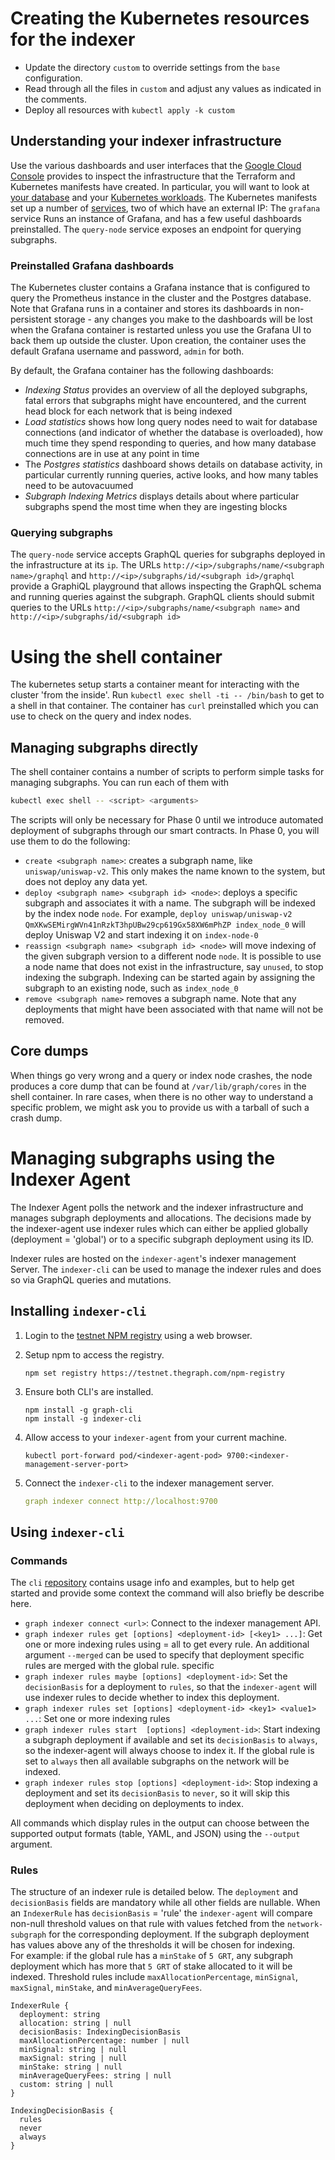 # Creating the Kubernetes resources for the indexer

* Update the directory `custom` to override settings from the `base`
 configuration.
* Read through all the files in `custom` and adjust any values as indicated
  in the comments.
* Deploy all resources with `kubectl apply -k custom`

##  Understanding your indexer infrastructure

Use the various dashboards and user interfaces that the [Google Cloud
Console](https://console.cloud.google.com/) provides to inspect the
infrastructure that the Terraform and Kubernetes manifests have created. In
particular, you will want to look at [your
database](https://console.cloud.google.com/sql/instances) and your
[Kubernetes
workloads](https://console.cloud.google.com/kubernetes/workload). The
Kubernetes manifests set up a number of
[services](https://console.cloud.google.com/kubernetes/discovery), two of
which have an external IP: The `grafana` service Runs an instance of
Grafana, and has a few useful dashboards preinstalled. The `query-node`
service exposes an endpoint for querying subgraphs.

### Preinstalled Grafana dashboards

The Kubernetes cluster contains a Grafana instance that is configured to
query the Prometheus instance in the cluster and the Postgres
database. Note that Grafana runs in a container and stores its dashboards
in non-persistent storage - any changes you make to the dashboards will be
lost when the Grafana container is restarted unless you use the Grafana UI
to back them up outside the cluster. Upon creation, the container uses the
default Grafana username and password, `admin` for both.

By default, the Grafana container has the following dashboards:

* _Indexing Status_ provides an overview of all the deployed subgraphs,
  fatal errors that subgraphs might have encountered, and the current head
  block for each network that is being indexed
* _Load statistics_ shows how long query nodes need to wait for database
  connections (and indicator of whether the database is overloaded), how
  much time they spend responding to queries, and how many database
  connections are in use at any point in time
* The _Postgres statistics_ dashboard shows details on database activity,
  in particular currently running queries, active looks, and how many
  tables need to be autovacuumed
* _Subgraph Indexing Metrics_ displays details about where particular
  subgraphs spend the most time when they are ingesting blocks

### Querying subgraphs

The `query-node` service accepts GraphQL queries for subgraphs deployed in
the infrastructure at its `ip`. The URLs `http://<ip>/subgraphs/name/<subgraph
name>/graphql` and `http://<ip>/subgraphs/id/<subgraph id>/graphql` provide
a GraphiQL playground that allows inspecting the GraphQL schema and running
queries against the subgraph. GraphQL clients should submit queries to
the URLs `http://<ip>/subgraphs/name/<subgraph name>` and
`http://<ip>/subgraphs/id/<subgraph id>`

# Using the shell container

The kubernetes setup starts a container meant for interacting with the
cluster 'from the inside'. Run `kubectl exec shell -ti -- /bin/bash` to get
to a shell in that container. The container has `curl` preinstalled which
you can use to check on the query and index nodes.

## Managing subgraphs directly

The shell container contains a number of scripts to perform simple tasks
for managing subgraphs. You can run each of them with
```bash
kubectl exec shell -- <script> <arguments>
```

The scripts will only be necessary for Phase 0 until we introduce
automated deployment of subgraphs through our smart contracts. In Phase 0,
you will use them to do the following:

* `create <subgraph name>`: creates a subgraph name, like
  `uniswap/uniswap-v2`. This only makes the name known to the system,
  but does not deploy any data yet.
* `deploy <subgraph name> <subgraph id> <node>`: deploys a specific
  subgraph and associates it with a name. The subgraph will be indexed by
  the index node `node`. For example, `deploy uniswap/uniswap-v2
  QmXKwSEMirgWVn41nRzkT3hpUBw29cp619Gx58XW6mPhZP index_node_0` will deploy
  Uniswap V2 and start indexing it on `index-node-0`
* `reassign <subgraph name> <subgraph id> <node>` will move indexing of the
  given subgraph version to a different node `node`. It is possible to use
  a node name that does not exist in the infrastructure, say `unused`, to
  stop indexing the subgraph. Indexing can be started again by assigning
  the subgraph to an existing node, such as `index_node_0`
* `remove <subgraph name>` removes a subgraph name. Note that any
  deployments that might have been associated with that name will not be
  removed.

## Core dumps

When things go very wrong and a query or index node crashes, the node
produces a core dump that can be found at `/var/lib/graph/cores` in the
shell container. In rare cases, when there is no other way to understand a
specific problem, we might ask you to provide us with a tarball of such a
crash dump.

# Managing subgraphs using the Indexer Agent

The Indexer Agent polls the network and the indexer infrastructure and manages 
subgraph deployments and allocations. The decisions made by the indexer-agent
use indexer rules which can either be applied globally (deployment = 'global') or to a 
specific subgraph deployment using its ID. 

Indexer rules are hosted on the `indexer-agent`'s indexer management Server. 
The `indexer-cli` can be used to manage the indexer rules and does so via
GraphQL queries and mutations.  

## Installing `indexer-cli`

1. Login to the [testnet NPM registry](`https://testnet.thegraph.com/npm-registry/`) using a web browser.
2. Setup npm to access the registry.
    ```
    npm set registry https://testnet.thegraph.com/npm-registry
    ```
3. Ensure both CLI's are installed.
    ```
    npm install -g graph-cli
    npm install -g indexer-cli 
    ``` 
4. Allow access to your `indexer-agent` from your current machine.
    
    ```
    kubectl port-forward pod/<indexer-agent-pod> 9700:<indexer-management-server-port>
    ```
5. Connect the `indexer-cli` to the indexer management server.
    
    ```yaml
    graph indexer connect http://localhost:9700
    ```
## Using `indexer-cli` 

### Commands

The `cli` [repository](https://github.com/graphprotocol/clis) contains usage info and examples, but to 
help get started and provide some context the command will also briefly be describe here. 

* `graph indexer connect <url>`: Connect to the indexer management API.
* `graph indexer rules get [options] <deployment-id> [<key1> ...]`: Get one or more indexing rules using 
  <deployment-id> = all to get every rule. An additional argument `--merged` can be used to specify that deployment
  specific rules are merged with the global rule. 
  specific  
* `graph indexer rules maybe [options] <deployment-id>`: Set the `decisionBasis` for a deployment to `rules`, so that
  the `indexer-agent` will use indexer rules to decide whether to index this deployment. 
* `graph indexer rules set [options] <deployment-id> <key1> <value1> ...`: Set one or more indexing rules
* `graph indexer rules start  [options] <deployment-id>`: Start indexing a subgraph deployment if available and set 
  its `decisionBasis` to `always`, so the indexer-agent will always choose to index it. If the global rule is set to 
  `always` then all available subgraphs on the network will be indexed.
* `graph indexer rules stop [options] <deployment-id>`: Stop indexing a deployment and set its `decisionBasis` to `never`,
  so it will skip this deployment when deciding on deployments to index. 

All commands which display rules in the output can choose between the supported output formats (table, YAML, and JSON) 
using the `--output` argument.
 
### Rules

The structure of an indexer rule is detailed below. The `deployment` and `decisionBasis` fields
are mandatory while all other fields are nullable. When an `IndexerRule` has `decisionBasis` = 'rule' the `indexer-agent` 
will compare non-null threshold values on that rule with values fetched from the `network-subgraph` for the corresponding 
deployment. If the subgraph deployment has values above any of the thresholds it will be chosen for indexing.  
For example: if the global rule has a `minStake` of `5 GRT`, any subgraph deployment which has more that `5 GRT` of stake 
allocated to it will be indexed. Threshold rules include `maxAllocationPercentage`, `minSignal`, `maxSignal`, `minStake`, 
and `minAverageQueryFees`.

```
IndexerRule {
  deployment: string
  allocation: string | null
  decisionBasis: IndexingDecisionBasis
  maxAllocationPercentage: number | null
  minSignal: string | null
  maxSignal: string | null
  minStake: string | null
  minAverageQueryFees: string | null
  custom: string | null  
}

IndexingDecisionBasis {
  rules
  never
  always
}
```
